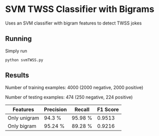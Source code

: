 # SVM TWSS Classifier with Bigrams

Uses an SVM classifier with bigram features to detect TWSS jokes

## Running

Simply run

```
python svmTWSS.py
```

## Results

Number of training examples: 4000 (2000 negative, 2000 positive)

Number of testing examples: 474 (250 negative, 224 positive)

| Features | Precision | Recall | F1 Score |
| --- | --- | --- | --- |
| Only unigram | 94.3 % | 95.98 % | 0.9513 |
| Only bigram | 95.24 % | 89.28 % | 0.9216 |
